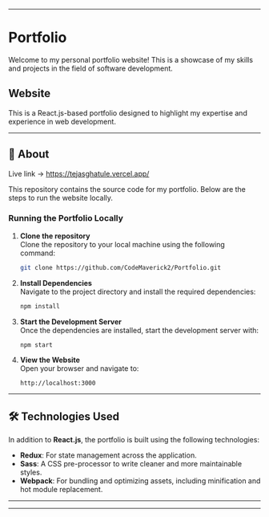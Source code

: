 
---

# Portfolio

Welcome to my personal portfolio website! This is a showcase of my skills and projects in the field of software development.

## Website

This is a React.js-based portfolio designed to highlight my expertise and experience in web development.

---

## 🚀 About

Live link -> https://tejasghatule.vercel.app/

This repository contains the source code for my portfolio. Below are the steps to run the website locally.

### Running the Portfolio Locally

1. **Clone the repository**  
   Clone the repository to your local machine using the following command:
   ```bash
   git clone https://github.com/CodeMaverick2/Portfolio.git
   ```

2. **Install Dependencies**  
   Navigate to the project directory and install the required dependencies:
   ```bash
   npm install
   ```

3. **Start the Development Server**  
   Once the dependencies are installed, start the development server with:
   ```bash
   npm start
   ```

4. **View the Website**  
   Open your browser and navigate to:
   ```
   http://localhost:3000
   ```

---

## 🛠️ Technologies Used

In addition to **React.js**, the portfolio is built using the following technologies:

- **Redux**: For state management across the application.
- **Sass**: A CSS pre-processor to write cleaner and more maintainable styles.
- **Webpack**: For bundling and optimizing assets, including minification and hot module replacement.

---

---

